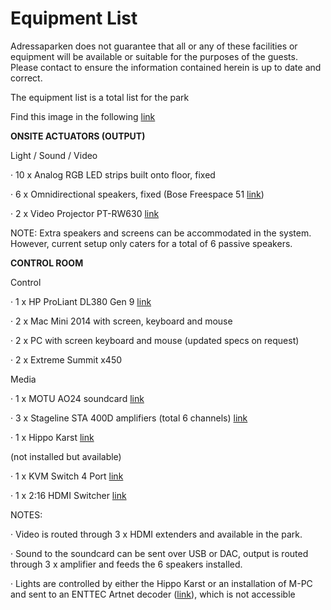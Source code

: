 # Equipment List

Adressaparken does not guarantee that all or any of these facilities or equipment will be available or suitable for the purposes of the guests. Please contact to ensure the information contained herein is up to date and correct.

The equipment list is a total list for the park

Find this image in the following [link](https://www.dropbox.com/s/ghvep2qklfr6lp3/park%20layout.png?dl=0)

**ONSITE ACTUATORS \(OUTPUT\)**

Light / Sound / Video

· 10 x Analog RGB LED strips built onto floor, fixed

· 6 x Omnidirectional speakers, fixed \(Bose Freespace 51 [link](https://www.bose.com/en_us/products/speakers/stereo_speakers/free-space-51-environmental-speakers.html)\)

· 2 x Video Projector PT-RW630 [link](http://www.projectorcentral.com/Panasonic-PT-RW630LBU-projection-calculator-pro.htm)

NOTE: Extra speakers and screens can be accommodated in the system. However, current setup only caters for a total of 6 passive speakers.

**CONTROL ROOM**

Control

· 1 x HP ProLiant DL380 Gen 9 [link](https://www.hpe.com/h20195/v2/GetPDF.aspx/c04346247.pdf)

· 2 x Mac Mini 2014 with screen, keyboard and mouse

· 2 x PC with screen keyboard and mouse \(updated specs on request\)

· 2 x Extreme Summit x450

Media

· 1 x MOTU AO24 soundcard [link](http://www.motu.com/products/avb/24ai-24ao)

· 3 x Stageline STA 400D amplifiers \(total 6 channels\) [link](https://www.img-stageline.com/products/audio/pa-amplifiers/digital-pa-amplifiers/sta-400d/)

· 1 x Hippo Karst [link](http://www.green-hippo.com/hippotizer-media-servers/karst/)

\(not installed but available\)

· 1 x KVM Switch 4 Port [link](http://www.kvm-switches-online.com/cs1644a.html)

· 1 x 2:16 HDMI Switcher [link](https://www.leteng.no/avdelinger/produkter/av-switch--and--scaler/hdmi/kramer1/kramer-switch-2x1-16-hdmi-19-675gbps-rs232-ir-edid-re-k-hdcp-vm-216hdmi-p0000015571)

NOTES:

· Video is routed through 3 x HDMI extenders and available in the park.

· Sound to the soundcard can be sent over USB or DAC, output is routed through 3 x amplifier and feeds the 6 speakers installed.

· Lights are controlled by either the Hippo Karst or an installation of M-PC and sent to an ENTTEC Artnet decoder \([link](https://www.enttec.com/eu/products/controls/legacy/ode/)\), which is not accessible

